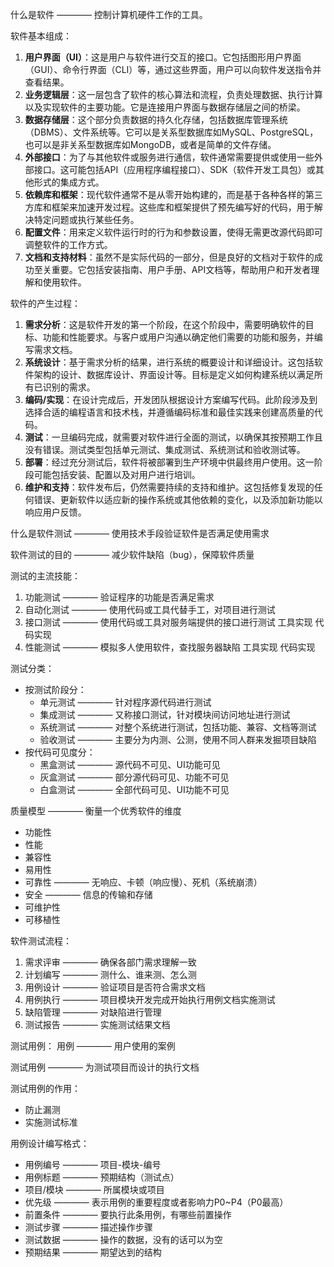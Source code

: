 什么是软件 ———— 控制计算机硬件工作的工具。

软件基本组成：
1. **用户界面（UI）**：这是用户与软件进行交互的接口。它包括图形用户界面（GUI）、命令行界面（CLI）等，通过这些界面，用户可以向软件发送指令并查看结果。
2. **业务逻辑层**：这一层包含了软件的核心算法和流程，负责处理数据、执行计算以及实现软件的主要功能。它是连接用户界面与数据存储层之间的桥梁。
3. **数据存储层**：这个部分负责数据的持久化存储，包括数据库管理系统（DBMS）、文件系统等。它可以是关系型数据库如MySQL、PostgreSQL，也可以是非关系型数据库如MongoDB，或者是简单的文件存储。
4. **外部接口**：为了与其他软件或服务进行通信，软件通常需要提供或使用一些外部接口。这可能包括API（应用程序编程接口）、SDK（软件开发工具包）或其他形式的集成方式。
5. **依赖库和框架**：现代软件通常不是从零开始构建的，而是基于各种各样的第三方库和框架来加速开发过程。这些库和框架提供了预先编写好的代码，用于解决特定问题或执行某些任务。
6. **配置文件**：用来定义软件运行时的行为和参数设置，使得无需更改源代码即可调整软件的工作方式。
7. **文档和支持材料**：虽然不是实际代码的一部分，但是良好的文档对于软件的成功至关重要。它包括安装指南、用户手册、API文档等，帮助用户和开发者理解和使用软件。

软件的产生过程：
1. **需求分析**：这是软件开发的第一个阶段，在这个阶段中，需要明确软件的目标、功能和性能要求。与客户或用户沟通以确定他们需要的功能和服务，并编写需求文档。
2. **系统设计**：基于需求分析的结果，进行系统的概要设计和详细设计。这包括软件架构的设计、数据库设计、界面设计等。目标是定义如何构建系统以满足所有已识别的需求。
3. **编码/实现**：在设计完成后，开发团队根据设计方案编写代码。此阶段涉及到选择合适的编程语言和技术栈，并遵循编码标准和最佳实践来创建高质量的代码。
4. **测试**：一旦编码完成，就需要对软件进行全面的测试，以确保其按预期工作且没有错误。测试类型包括单元测试、集成测试、系统测试和验收测试等。
5. **部署**：经过充分测试后，软件将被部署到生产环境中供最终用户使用。这一阶段可能包括安装、配置以及对用户进行培训。
6. **维护和支持**：软件发布后，仍然需要持续的支持和维护。这包括修复发现的任何错误、更新软件以适应新的操作系统或其他依赖的变化，以及添加新功能以响应用户反馈。

什么是软件测试 ———— 使用技术手段验证软件是否满足使用需求

软件测试的目的 ———— 减少软件缺陷（bug），保障软件质量

测试的主流技能：
1. 功能测试 ———— 验证程序的功能是否满足需求
2. 自动化测试 ———— 使用代码或工具代替手工，对项目进行测试
3. 接口测试 ———— 使用代码或工具对服务端提供的接口进行测试
	工具实现
	代码实现
4. 性能测试 ———— 模拟多人使用软件，查找服务器缺陷
	工具实现
	代码实现

测试分类：
- 按测试阶段分：
	- 单元测试 ———— 针对程序源代码进行测试
	- 集成测试 ———— 又称接口测试，针对模块间访问地址进行测试
	- 系统测试 ———— 对整个系统进行测试，包括功能、兼容、文档等测试
	- 验收测试 ———— 主要分为内测、公测，使用不同人群来发掘项目缺陷
- 按代码可见度分：
	- 黑盒测试 ———— 源代码不可见、UI功能可见
	- 灰盒测试 ———— 部分源代码可见、功能不可见
	- 白盒测试 ———— 全部代码可见、UI功能不可见

质量模型 ———— 衡量一个优秀软件的维度
- 功能性
- 性能
- 兼容性
- 易用性
- 可靠性 ———— 无响应、卡顿（响应慢）、死机（系统崩溃）
- 安全 ———— 信息的传输和存储
- 可维护性
- 可移植性

软件测试流程：
1. 需求评审 ———— 确保各部门需求理解一致
2. 计划编写 ———— 测什么、谁来测、怎么测
3. 用例设计 ———— 验证项目是否符合需求文档
4. 用例执行 ———— 项目模块开发完成开始执行用例文档实施测试
5. 缺陷管理 ———— 对缺陷进行管理
6. 测试报告 ———— 实施测试结果文档

测试用例：
用例 ———— 用户使用的案例

测试用例 ———— 为测试项目而设计的执行文档

测试用例的作用：
- 防止漏测
- 实施测试标准

用例设计编写格式：
- 用例编号 ———— 项目-模块-编号
- 用例标题 ———— 预期结构（测试点）
- 项目/模块 ———— 所属模块或项目
- 优先级 ———— 表示用例的重要程度或者影响力P0~P4（P0最高）
- 前置条件 ———— 要执行此条用例，有哪些前置操作
- 测试步骤 ———— 描述操作步骤
- 测试数据 ———— 操作的数据，没有的话可以为空
- 预期结果 ———— 期望达到的结构

